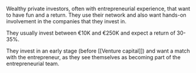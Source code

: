 Wealthy private investors, often with entrepreneurial experience, that want to have fun and a return. They use their network and also want hands-on involvement in the companies that they invest in.

They usually invest between €10K and €250K and expect a return of 30-35%. 

They invest in an early stage (before [[Venture capital]]) and want a match with the entrepreneur, as they see themselves as becoming part of the entrepreneurial team.
